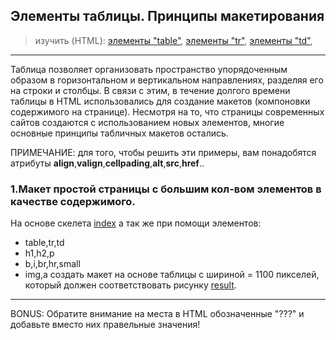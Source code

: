 ## Элементы таблицы. Принципы макетирования

> изучить (HTML):
[элементы "table"](http://htmlbook.ru/html/table),
[элементы "tr"](http://htmlbook.ru/html/tr),
[элементы "td"](http://htmlbook.ru/html/td),

---

Таблица позволяет организовать пространство упорядоченным образом в горизонтальном и вертикальном направлениях, разделяя его на строки и столбцы. В связи с этим, в течение долгого времени таблицы в HTML использовались для создание макетов (компоновки содержимого на странице).
Несмотря на то, что страницы современных сайтов создаются с использованием новых элементов, многие основные принципы табличных макетов остались.

ПРИМЕЧАНИЕ: для того, чтобы решить эти примеры, вам понадобятся атрибуты **align**,**valign**,**cellpading**,**alt**,**src**,**href**..

### 1.Макет простой страницы с большим кол-вом элементов в качестве содержимого.
На основе скелета [index](index.html) а так же при помощи элементов:
* table,tr,td
* h1,h2,p
* b,i,br,hr,small
* img,a
создать макет на основе таблицы с шириной = 1100 пикселей, который должен соответствовать рисунку [result](result.png).

---

BONUS: Обратите внимание на места в HTML обозначенные  "???" и добавьте вместо них правельные значения!